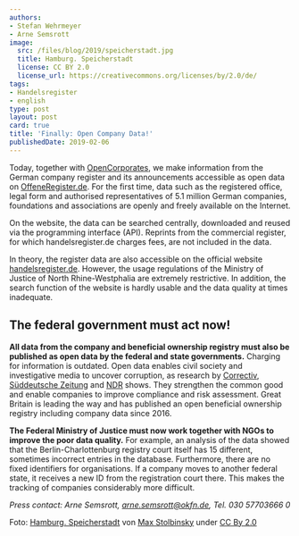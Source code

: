 ```yaml
---
authors:
- Stefan Wehrmeyer
- Arne Semsrott
image:
  src: /files/blog/2019/speicherstadt.jpg
  title: Hamburg. Speicherstadt
  license: CC BY 2.0
  license_url: https://creativecommons.org/licenses/by/2.0/de/
tags:
- Handelsregister
- english
type: post
layout: post
card: true
title: 'Finally: Open Company Data!'
publishedDate: 2019-02-06
---
```


Today, together with [OpenCorporates](https://blog.opencorporates.com/2019/02/06/german-company-data-now-available-for-download-via-open-knowledge-deutschland/), we make information from the German company register and its announcements accessible as open data on [OffeneRegister.de](https://offeneregister.de/). For the first time, data such as the registered office, legal form and authorised representatives of 5.1 million German companies, foundations and associations are openly and freely available on the Internet.

On the website, the data can be searched centrally, downloaded and reused via the programming interface (API). Reprints from the commercial register, for which handelsregister.de charges fees, are not included in the data.

In theory, the register data are also accessible on the official website [handelsregister.de](https://www.handelsregister.de/). However, the usage regulations of the Ministry of Justice of North Rhine-Westphalia are extremely restrictive. In addition, the search function of the website is hardly usable and the data quality at times inadequate.

## The federal government must act now!

**All data from the company and beneficial ownership registry must also be published as open data by the federal and state governments.** Charging for information is outdated. Open data enables civil society and investigative media to uncover corruption, as research by [Correctiv](https://correctiv.org/aktuelles/wem-gehoert-hamburg/2019/02/05/mieten-unter-palmen), [Süddeutsche Zeitung](https://www.sueddeutsche.de/wirtschaft/transparenzregister-firmeneigentuemer-eu-1.4317342) and [NDR](https://www.tagesschau.de/wirtschaft/handelsregister-101.html) shows. They strengthen the common good and enable companies to improve compliance and risk assessment. Great Britain is leading the way and has published an open beneficial ownership registry including company data since 2016.

**The Federal Ministry of Justice must now work together with NGOs to improve the poor data quality.** For example, an analysis of the data showed that the Berlin-Charlottenburg registry court itself has 15 different, sometimes incorrect entries in the database. Furthermore, there are no fixed identifiers for organisations. If a company moves to another federal state, it receives a new ID from the registration court there. This makes the tracking of companies considerably more difficult.

*Press contact: Arne Semsrott, arne.semsrott@okfn.de, Tel. 030 57703666 0*

Foto: <a href="https://www.flickr.com/photos/max-stolbinsky/36174159450/">Hamburg. Speicherstadt</a> von <a href="https://www.flickr.com/photos/max-stolbinsky/">Max Stolbinsky</a> under <a href="https://creativecommons.org/licenses/by/2.0/">CC By 2.0</a>